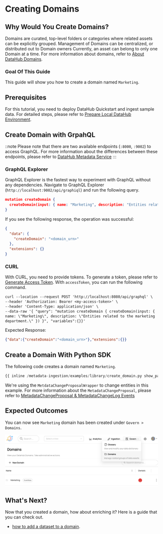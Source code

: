 # Creating Domains

## Why Would You Create Domains? 
Domains are curated, top-level folders or categories where related assets can be explicitly grouped. Management of Domains can be centralized, or distributed out to Domain owners Currently, an asset can belong to only one Domain at a time.
For more information about domains, refer to [About DataHub Domains](/docs/domains.md).

### Goal Of This Guide
This guide will show you how to create a domain named `Marketing`.

## Prerequisites
For this tutorial, you need to deploy DataHub Quickstart and ingest sample data. 
For detailed steps, please refer to [Prepare Local DataHub Environment](/docs/api/tutorials/references/prepare-datahub.md).

## Create Domain with GrpahQL

::note
Please note that there are two available endpoints (`:8000`, `:9002`) to access GraphQL.
For more information about the differences between these endpoints, please refer to [DataHub Metadata Service](../../../metadata-service/README.md#graphql-api)
:::

### GraphQL Explorer
GraphQL Explorer is the fastest way to experiment with GraphQL without any dependencies. 
Navigate to GraphQL Explorer (`http://localhost:9002/api/graphiql`) and run the following query.

```json
mutation createDomain {
  createDomain(input: { name: "Marketing", description: "Entities related to the marketing department" })
}
```
If you see the following response, the operation was successful:
```json
{
  "data": {
    "createDomain": "<domain_urn>"
  },
  "extensions": {}
}
```

### CURL

With CURL, you need to provide tokens. To generate a token, please refer to [Generate Access Token](/docs/api/tutorials/references/generate-access-token.md). 
With `accessToken`, you can run the following command.

```shell
curl --location --request POST 'http://localhost:8080/api/graphql' \
--header 'Authorization: Bearer <my-access-token>' \
--header 'Content-Type: application/json' \
--data-raw '{ "query": "mutation createDomain { createDomain(input: { name: \"Marketing\", description: \"Entities related to the marketing department.\" }) }", "variables":{}}'
```
Expected Response:
```json
{"data":{"createDomain":"<domain_urn>"},"extensions":{}}
```

## Create a Domain With Python SDK

The following code creates a domain named `Marketing`.
```python
{{ inline /metadata-ingestion/examples/library/create_domain.py show_path_as_comment }}
```

We're using the `MetdataChangeProposalWrapper` to change entities in this example.
For more information about the `MetadataChangeProposal`, please refer to [MetadataChangeProposal & MetadataChangeLog Events](/docs/advanced/mcp-mcl.md)


## Expected Outcomes
You can now see `Marketing` domain has been created under `Govern > Domains`.

![domain-created](../../imgs/apis/tutorials/domain-created.png)

## What's Next?

Now that you created a domain, how about enriching it? Here is a guide that you can check out. 

* [how to add a dataset to a domain](/docs/api/tutorials/adding-domain.md).



